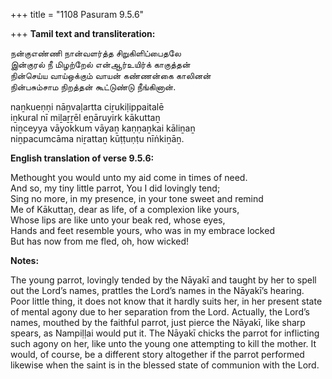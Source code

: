 +++
title = "1108 Pasuram 9.5.6"

+++
**Tamil text and transliteration:**

நன்குஎண்ணி நான்வளர்த்த சிறுகிளிப்பைதலே  
இன்குரல் நீ மிழற்றேல் என்ஆர்உயிர்க் காகுத்தன்  
நின்செய்ய வாய்ஒக்கும் வாயன் கண்ணன்கை காலினன்  
நின்பசும்சாம நிறத்தன் கூட்டுண்டு நீங்கினான்.

naṉkueṇṇi nāṉvaḷartta ciṟukiḷippaitalē  
iṉkural nī miḻaṟṟēl eṉāruyirk kākuttaṉ  
niṉceyya vāyokkum vāyaṉ kaṇṇaṉkai kāliṉaṉ  
niṉpacumcāma niṟattaṉ kūṭṭuṇṭu nīṅkiṉāṉ.

**English translation of verse 9.5.6:**

Methought you would unto my aid come in times of need.  
And so, my tiny little parrot, You I did lovingly tend;  
Sing no more, in my presence, in your tone sweet and remind  
Me of Kākuttaṉ, dear as life, of a complexion like yours,  
Whose lips are like unto your beak red, whose eyes,  
Hands and feet resemble yours, who was in my embrace locked  
But has now from me fled, oh, how wicked!

**Notes:**

The young parrot, lovingly tended by the Nāyakī and taught by her to spell out the Lord’s names, prattles the Lord’s names in the Nāyakī’s hearing. Poor little thing, it does not know that it hardly suits her, in her present state of mental agony due to her separation from the Lord. Actually, the Lord’s names, mouthed by the faithful parrot, just pierce the Nāyakī, like sharp spears, as Nampiḷḷai would put it. The Nāyakī chicks the parrot for inflicting such agony on her, like unto the young one attempting to kill the mother. It would, of course, be a different story altogether if the parrot performed likewise when the saint is in the blessed state of communion with the Lord.


